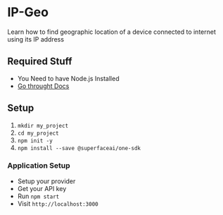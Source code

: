 # IP-Geo

Learn how to find geographic location of a device connected to internet using its IP address

## Required Stuff

- You Need to have Node.js Installed
- [Go throught Docs](https://superface.ai/docs)

## Setup

1. `mkdir my_project`
2. `cd my_project`
3. `npm init -y`
4. `npm install --save @superfaceai/one-sdk`

### Application Setup

- Setup your provider
- Get your API key
- Run `npm start`
- Visit `http://localhost:3000`
